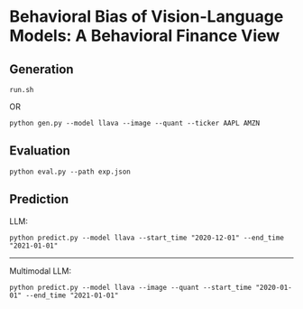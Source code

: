 # Behavioral Bias of Vision-Language Models: A Behavioral Finance View

## Generation
```shell
run.sh
```
OR
```shell
python gen.py --model llava --image --quant --ticker AAPL AMZN
```

## Evaluation
```shell
python eval.py --path exp.json
```

## Prediction
LLM:
```shell
python predict.py --model llava --start_time "2020-12-01" --end_time "2021-01-01"
```

--------

Multimodal LLM:
```shell
python predict.py --model llava --image --quant --start_time "2020-01-01" --end_time "2021-01-01"
```

